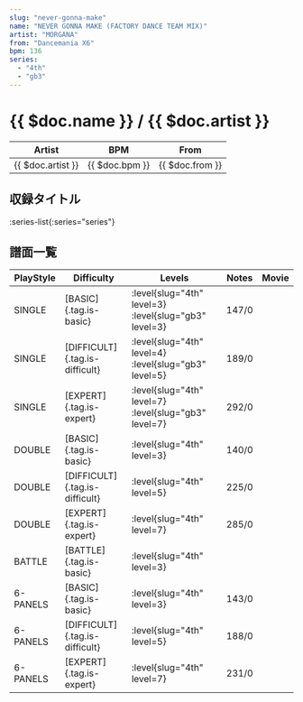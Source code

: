 ```yaml
---
slug: "never-gonna-make"
name: "NEVER GONNA MAKE (FACTORY DANCE TEAM MIX)"
artist: "MORGANA"
from: "Dancemania X6"
bpm: 136
series:
  - "4th"
  - "gb3"
---
```


# {{ $doc.name }} / {{ $doc.artist }}

|Artist|BPM|From|
|------|---|----|
|{{ $doc.artist }}|{{ $doc.bpm }}|{{ $doc.from }}|

## 収録タイトル

:series-list{:series="series"}

## 譜面一覧

|PlayStyle|Difficulty|Levels|Notes|Movie|
|---------|----------|------|-----|-----|
|SINGLE|[BASIC]{.tag.is-basic}|:level{slug="4th" level=3} :level{slug="gb3" level=3}|147/0||
|SINGLE|[DIFFICULT]{.tag.is-difficult}|:level{slug="4th" level=4} :level{slug="gb3" level=5}|189/0||
|SINGLE|[EXPERT]{.tag.is-expert}|:level{slug="4th" level=7} :level{slug="gb3" level=7}|292/0||
|DOUBLE|[BASIC]{.tag.is-basic}|:level{slug="4th" level=3}|140/0||
|DOUBLE|[DIFFICULT]{.tag.is-difficult}|:level{slug="4th" level=5}|225/0||
|DOUBLE|[EXPERT]{.tag.is-expert}|:level{slug="4th" level=7}|285/0||
|BATTLE|[BATTLE]{.tag.is-basic}|:level{slug="4th" level=3}|||
|6-PANELS|[BASIC]{.tag.is-basic}|:level{slug="4th" level=3}|143/0||
|6-PANELS|[DIFFICULT]{.tag.is-difficult}|:level{slug="4th" level=5}|188/0||
|6-PANELS|[EXPERT]{.tag.is-expert}|:level{slug="4th" level=7}|231/0||
